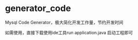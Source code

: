 # generator_code
Mysql Code Generator，极大简化开发工作量，节约开发时间

如需使用，直接下载使用ide工具run application.java 启动工程即可
